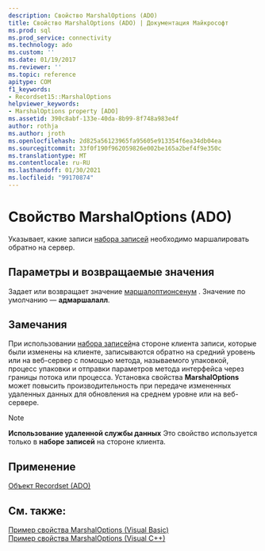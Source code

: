 ```yaml
---
description: Свойство MarshalOptions (ADO)
title: Свойство MarshalOptions (ADO) | Документация Майкрософт
ms.prod: sql
ms.prod_service: connectivity
ms.technology: ado
ms.custom: ''
ms.date: 01/19/2017
ms.reviewer: ''
ms.topic: reference
apitype: COM
f1_keywords:
- Recordset15::MarshalOptions
helpviewer_keywords:
- MarshalOptions property [ADO]
ms.assetid: 390c8abf-133e-40da-8b99-8f748a983e4f
author: rothja
ms.author: jroth
ms.openlocfilehash: 2d825a56123965fa95605e913354f6ea34db04ea
ms.sourcegitcommit: 33f0f190f962059826e002be165a2bef4f9e350c
ms.translationtype: MT
ms.contentlocale: ru-RU
ms.lasthandoff: 01/30/2021
ms.locfileid: "99170874"
---
```

# <a name="marshaloptions-property-ado"></a>Свойство MarshalOptions (ADO)
Указывает, какие записи [набора записей](./recordset-object-ado.md) необходимо маршалировать обратно на сервер.  
  
## <a name="settings-and-return-values"></a>Параметры и возвращаемые значения  
 Задает или возвращает значение [маршалоптионсенум](./marshaloptionsenum.md) . Значение по умолчанию — **адмаршалалл**.  
  
## <a name="remarks"></a>Замечания  
 При использовании [набора записей](./recordset-object-ado.md)на стороне клиента записи, которые были изменены на клиенте, записываются обратно на средний уровень или на веб-сервер с помощью метода, называемого упаковкой, процесс упаковки и отправки параметров метода интерфейса через границы потока или процесса. Установка свойства **MarshalOptions** может повысить производительность при передаче измененных удаленных данных для обновления на среднем уровне или на веб-сервере.  
  
> [!NOTE]
>  **Использование удаленной службы данных** Это свойство используется только в **наборе записей** на стороне клиента.  
  
## <a name="applies-to"></a>Применение  
 [Объект Recordset (ADO)](./recordset-object-ado.md)  
  
## <a name="see-also"></a>См. также:  
 [Пример свойства MarshalOptions (Visual Basic)](./marshaloptions-property-example-vb.md)   
 [Пример свойства MarshalOptions (Visual C++)](./marshaloptions-property-example-vc.md)